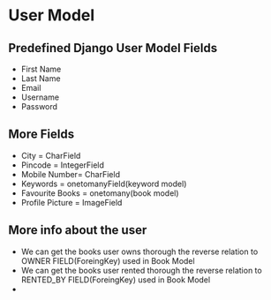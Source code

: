 # User Model




## Predefined Django User Model Fields
- First Name 
- Last Name
- Email
- Username
- Password


## More Fields

- City = CharField
- Pincode = IntegerField
- Mobile Number= CharField
- Keywords = onetomanyField(keyword model)
- Favourite Books = onetomany(book model)
- Profile Picture = ImageField

## More info about the user

- We can get the books user owns thorough the reverse relation to OWNER FIELD(ForeingKey) used in Book Model
- We can get the books user rented thorough the reverse relation to RENTED_BY FIELD(ForeingKey) used in Book Model 
-
